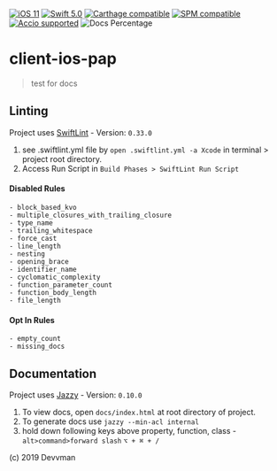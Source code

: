 [![iOS 11]][iOS] [![Swift 5.0]][Swift] [![Carthage compatible]][Carthage] [![SPM compatible]][SPM] [![Accio supported]][Accio] ![Docs Percentage]

# client-ios-pap
> test for docs


## Linting

Project uses [SwiftLint] - Version: `0.33.0`

1. see .swiftlint.yml file by  `open .swiftlint.yml -a Xcode` 
in terminal > project root directory.
2. Access Run Script in `Build Phases > SwiftLint Run Script`

#### Disabled Rules

	- block_based_kvo
	- multiple_closures_with_trailing_closure
	- type_name
	- trailing_whitespace
	- force_cast
	- line_length
	- nesting
	- opening_brace
	- identifier_name
	- cyclomatic_complexity
	- function_parameter_count
	- function_body_length
	- file_length

#### Opt In Rules

	- empty_count
	- missing_docs

## Documentation
Project uses [Jazzy] - Version: `0.10.0`

1. To view docs, open `docs/index.html` at root directory of project.
2. To generate docs use `jazzy --min-acl internal`
3. hold down following keys above property, function, class - `alt>command>forward slash` `⌥ + ⌘ + /`


(c) 2019 Devvman

<!--- External -->

[Docs Percentage]: https://raw.github.com/devvman/client-ios-pap/heroku-pages/badge.svg?sanitize=true

[iOS 11]: https://img.shields.io/badge/iOS-11.0-orange.svg
[iOS]: https://developer.apple.com

[Swift 5.0]: https://img.shields.io/badge/Swift-5.0-orange.svg
[Swift]: https://swift.org

[Accio supported]: https://img.shields.io/badge/Accio-supported-0A7CF5.svg?style=flat
[Accio]: https://github.com/JamitLabs/Accio

[Carthage compatible]: https://img.shields.io/badge/Carthage-compatible-4BC51D.svg?style=flat
[Carthage]: https://github.com/Carthage/Carthage

[SPM compatible]: https://img.shields.io/badge/Swift%20Package%20Manager-compatible-brightgreen.svg
[SPM]: https://github.com/apple/swift-package-manager

[Jazzy]: https://github.com/realm/jazzy
[SwiftLint]: https://github.com/realm/SwiftLint
